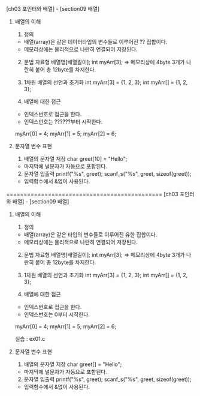 [ch03 포인터와 배열] - [section09 배열]

01. 배열의 이해
	1. 정의
	- 배열(array)은 같은 데이터타입의 변수들로 이루어진 ?? 집합이다.
	- 메모리상에는 물리적으로 나란히 연결되어 저장된다.
	
	2. 문법
	자료형 배열명[배열길이];
	int myArr[3];
	=> 메모리상에 4byte 3개가 나란히 붙어 총 12byte를 차지한다.
	
	3. 1차원 배열의 선언과 초기화
	int myArr[3] = {1, 2, 3};
	int myArr[] = {1, 2, 3};
	
	4. 배열에 대한 접근
	- 인덱스번호로 접근을 한다.
	- 인덱스번호는 ??????부터 시작한다.
	
	myArr[0] = 4;
	myArr[1] = 5;
	myArr[2] = 6;

02. 문자열 변수 표현
	1. 배열의 문자열 저장
	char greet[10] = "Hello";
	- 마지막에 널문자가 자동으로 포함된다.
	
	2. 문자열 입출력
	printf("%s", greet);
	scanf_s("%s", greet, sizeof(greet));
	- 입력함수에서 &없이 사용된다.

=============================================
[ch03 포인터와 배열] - [section09 배열]

01. 배열의 이해
	1. 정의
	- 배열(array)은 같은 타입의 변수들로 이루어진 유한 집합이다.
	- 메모리상에는 물리적으로 나란히 연결되어 저장된다.
	
	2. 문법
	자료형 배열명[배열길이];
	int myArr[3];
	=> 메모리상에 4byte 3개가 나란히 붙어 총 12byte를 차지한다.
	
	3. 1차원 배열의 선언과 초기화
	int myArr[3] = {1, 2, 3};
	int myArr[] = {1, 2, 3};
	
	4. 배열에 대한 접근
	- 인덱스번호로 접근을 한다.
	- 인덱스번호는 0부터 시작한다.
	
	myArr[0] = 4;
	myArr[1] = 5;
	myArr[2] = 6;
	
	실습 : ex01.c

02. 문자열 변수 표현
	1. 배열의 문자열 저장
	char greet[] = "Hello";
	- 마지막에 널문자가 자동으로 포함된다.
	
	2. 문자열 입출력
	printf("%s", greet);
	scanf_s("%s", greet, sizeof(greet));
	- 입력함수에서 &없이 사용된다.